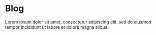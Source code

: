 # Blog

Lorem ipsum dolor sit amet, consectetur adipiscing elit, sed do eiusmod tempor incididunt ut labore et dolore magna aliqua.